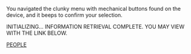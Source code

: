 You navigated the clunky menu with mechanical buttons found on the device, and it beeps to confirm your selection.

INITIALIZING...
INFORMATION RETRIEVAL COMPLETE.
YOU MAY VIEW WITH THE LINK BELOW.

[PEOPLE](https://en.wikipedia.org/wiki/List_of_covers_of_Time_magazine)